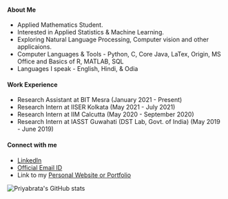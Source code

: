 #### About Me

- Applied Mathematics Student.
- Interested in Applied Statistics & Machine Learning.
- Exploring Natural Language Processing, Computer vision and other applicaions.
- Computer Languages & Tools - Python, C, Core Java, LaTex, Origin, MS Office and Basics of R, MATLAB, SQL
- Languages I speak - English, Hindi, & Odia

#### Work Experience

- Research Assistant at BIT Mesra (January 2021 - Present)
- Research Intern at IISER Kolkata (May 2021 - July 2021)
- Research Intern at IIM Calcutta (May 2020 - September 2020)
- Research Intern at IASST Guwahati (DST Lab, Govt. of India) (May 2019 - June 2019)

#### Connect with me

- [LinkedIn](https://www.linkedin.com/in/priyabratamishra10/)
- [Official Email ID](mailto:imh10025.17@bitmesra.ac.in)
- Link to my [Personal Website or Portfolio](https://primishra.github.io/webpage/)


![Priyabrata's GitHub stats](https://github-readme-stats.vercel.app/api?username=primishra&count_private=true&hide=prs,issues,contribs,stars&show_icons=true&theme=dark)



